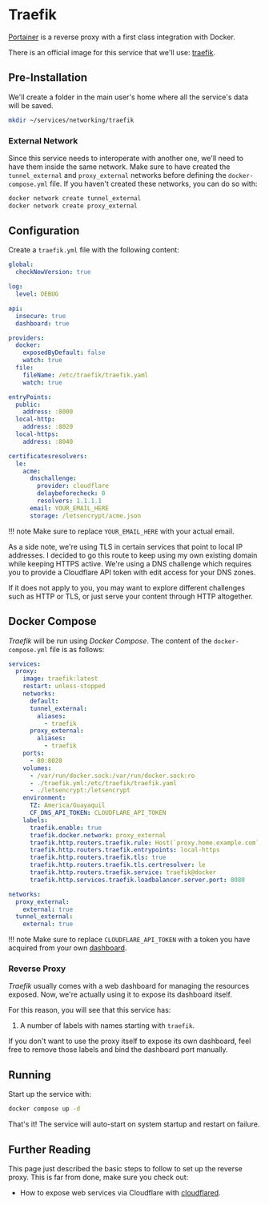 # Traefik

[Portainer](https://traefik.io/traefik/) is a reverse proxy with a first class integration with Docker.

There is an official image for this service that we'll use: [traefik](https://hub.docker.com/r/_/traefik).

## Pre-Installation

We'll create a folder in the main user's home where all the service's data will be saved.

```bash
mkdir ~/services/networking/traefik
```

### External Network

Since this service needs to interoperate with another one, we'll need to have them inside the same network. Make sure to have created the `tunnel_external` and `proxy_external` networks before defining the `docker-compose.yml` file. If you haven't created these networks, you can do so with:

```bash
docker network create tunnel_external
docker network create proxy_external
```

## Configuration

Create a `traefik.yml` file with the following content:

```yaml
global:
  checkNewVersion: true

log:
  level: DEBUG

api:
  insecure: true
  dashboard: true

providers:
  docker:
    exposedByDefault: false
    watch: true
  file:
    fileName: /etc/traefik/traefik.yaml
    watch: true

entryPoints:
  public:
    address: :8000
  local-http:
    address: :8020
  local-https:
    address: :8040

certificatesresolvers:
  le:
    acme:
      dnschallenge:
        provider: cloudflare
        delaybeforecheck: 0
        resolvers: 1.1.1.1
      email: YOUR_EMAIL_HERE
      storage: /letsencrypt/acme.json
```

!!! note
    Make sure to replace `YOUR_EMAIL_HERE` with your actual email.

As a side note, we're using TLS in certain services that point to local IP addresses. I decided to go this route to keep using my own existing domain while keeping HTTPS active. We're using a DNS challenge which requires you to provide a Cloudflare API token with edit access for your DNS zones.

If it does not apply to you, you may want to explore different challenges such as HTTP or TLS, or just serve your content through HTTP altogether.

## Docker Compose

*Traefik* will be run using *Docker Compose*. The content of the `docker-compose.yml` file is as follows:

```yaml
services:
  proxy:
    image: traefik:latest
    restart: unless-stopped
    networks:
      default:
      tunnel_external:
        aliases:
          - traefik
      proxy_external:
        aliases:
          - traefik
    ports:
      - 80:8020
    volumes:
      - /var/run/docker.sock:/var/run/docker.sock:ro
      - ./traefik.yml:/etc/traefik/traefik.yaml
      - ./letsencrypt:/letsencrypt
    environment:
      TZ: America/Guayaquil
      CF_DNS_API_TOKEN: CLOUDFLARE_API_TOKEN
    labels:
      traefik.enable: true
      traefik.docker.network: proxy_external
      traefik.http.routers.traefik.rule: Host(`proxy.home.example.com`, `proxy.vpn.example.com`)
      traefik.http.routers.traefik.entrypoints: local-https
      traefik.http.routers.traefik.tls: true
      traefik.http.routers.traefik.tls.certresolver: le
      traefik.http.routers.traefik.service: traefik@docker
      traefik.http.services.traefik.loadbalancer.server.port: 8080

networks:
  proxy_external:
    external: true
  tunnel_external:
    external: true
```

!!! note
    Make sure to replace `CLOUDFLARE_API_TOKEN` with a token you have acquired from your own [dashboard](https://dash.cloudflare.com/).

### Reverse Proxy

*Traefik* usually comes with a web dashboard for managing the resources exposed. Now, we're actually using it to expose its dashboard itself.

For this reason, you will see that this service has:

1. A number of labels with names starting with `traefik`.

If you don't want to use the proxy itself to expose its own dashboard, feel free to remove those labels and bind the dashboard port manually.

## Running

Start up the service with:

```bash
docker compose up -d
```

That's it! The service will auto-start on system startup and restart on failure.

## Further Reading

This page just described the basic steps to follow to set up the reverse proxy. This is far from done, make sure you check out:

* How to expose web services via Cloudflare with [cloudflared](./cloudflared.md).
